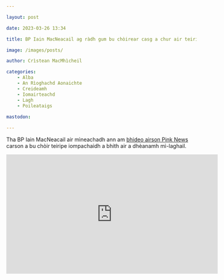 ```yaml
---

layout: post

date: 2023-03-26 13:34

title: BP Iain MacNeacail ag ràdh gum bu chòirear casg a chur air teiripe iompachaidh

image: /images/posts/

author: Crìstean MacMhìcheil

categories:
    - Alba
    - An Rìoghachd Aonaichte
    - Creideamh
    - Iomairteachd
    - Lagh
    - Poileataigs
 
mastodon:

---
```


Tha BP Iain MacNeacail air mìneachadh ann am [bhideo airson Pink News](https://www.thepinknews.com/2023/03/22/snp-john-nicolson-conversion-therapy/) carson a bu chòir teiripe iompachaidh a bhith air a dhèanamh mì-laghail.

<iframe class="youtube-wrapper" width="560" height="315" src="https://www.youtube-nocookie.com/embed/ilfR96ya43E" title="YouTube video player" frameborder="0" allow="accelerometer; autoplay; clipboard-write; encrypted-media; gyroscope; picture-in-picture; web-share" allowfullscreen></iframe>
